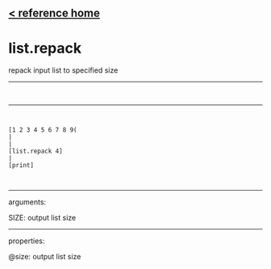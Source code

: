 [< reference home](ceammc_lib.html)
---

# list.repack


repack input list to specified size

---

<br>


---


```


[1 2 3 4 5 6 7 8 9(
|
|
[list.repack 4]
|
[print]

            
```

---
arguments:

SIZE: output list size<br>

---
properties:

@size: output list
            size<br>

